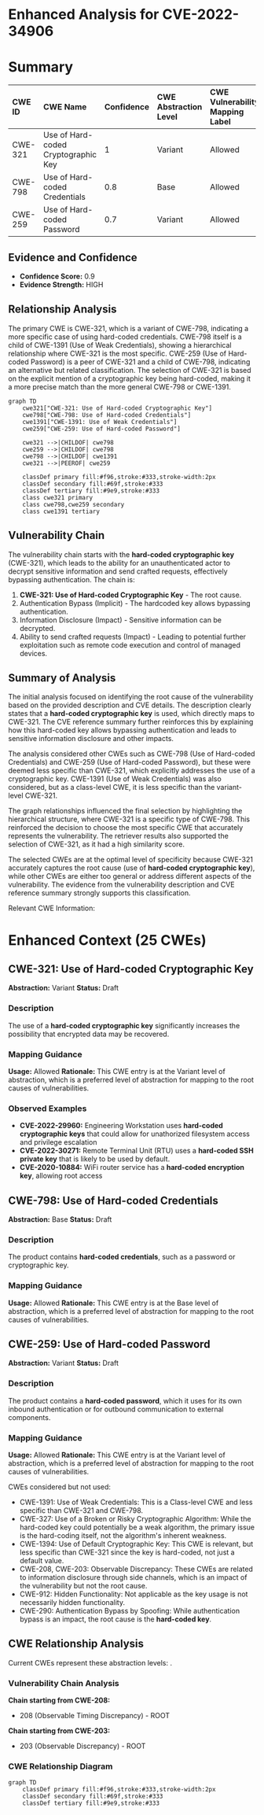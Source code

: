 # Enhanced Analysis for CVE-2022-34906

# Summary
| CWE ID  | CWE Name                            | Confidence | CWE Abstraction Level | CWE Vulnerability Mapping Label | CWE-Vulnerability Mapping Notes |
| :------- | :---------------------------------- | :--------- | :-------------------- | :------------------------------ | :------------------------------ |
| CWE-321 | Use of Hard-coded Cryptographic Key | 1          | Variant               | Allowed                       | Primary CWE                     |
| CWE-798 | Use of Hard-coded Credentials       | 0.8        | Base                  | Allowed                       | Secondary candidate             |
| CWE-259 | Use of Hard-coded Password          | 0.7        | Variant               | Allowed                       | Secondary candidate             |

## Evidence and Confidence

*   **Confidence Score:** 0.9
*   **Evidence Strength:** HIGH

## Relationship Analysis
The primary CWE is CWE-321, which is a variant of CWE-798, indicating a more specific case of using hard-coded credentials. CWE-798 itself is a child of CWE-1391 (Use of Weak Credentials), showing a hierarchical relationship where CWE-321 is the most specific. CWE-259 (Use of Hard-coded Password) is a peer of CWE-321 and a child of CWE-798, indicating an alternative but related classification. The selection of CWE-321 is based on the explicit mention of a cryptographic key being hard-coded, making it a more precise match than the more general CWE-798 or CWE-1391.

```mermaid
graph TD
    cwe321["CWE-321: Use of Hard-coded Cryptographic Key"]
    cwe798["CWE-798: Use of Hard-coded Credentials"]
    cwe1391["CWE-1391: Use of Weak Credentials"]
    cwe259["CWE-259: Use of Hard-coded Password"]
    
    cwe321 -->|CHILDOF| cwe798
    cwe259 -->|CHILDOF| cwe798
    cwe798 -->|CHILDOF| cwe1391
    cwe321 -->|PEEROF| cwe259
    
    classDef primary fill:#f96,stroke:#333,stroke-width:2px
    classDef secondary fill:#69f,stroke:#333
    classDef tertiary fill:#9e9,stroke:#333
    class cwe321 primary
    class cwe798,cwe259 secondary
    class cwe1391 tertiary
```

## Vulnerability Chain
The vulnerability chain starts with the **hard-coded cryptographic key** (CWE-321), which leads to the ability for an unauthenticated actor to decrypt sensitive information and send crafted requests, effectively bypassing authentication. The chain is:
1.  **CWE-321: Use of Hard-coded Cryptographic Key** - The root cause.
2.  Authentication Bypass (Implicit) - The hardcoded key allows bypassing authentication.
3.  Information Disclosure (Impact) - Sensitive information can be decrypted.
4.  Ability to send crafted requests (Impact) - Leading to potential further exploitation such as remote code execution and control of managed devices.

## Summary of Analysis
The initial analysis focused on identifying the root cause of the vulnerability based on the provided description and CVE details. The description clearly states that a **hard-coded cryptographic key** is used, which directly maps to CWE-321. The CVE reference summary further reinforces this by explaining how this hard-coded key allows bypassing authentication and leads to sensitive information disclosure and other impacts.

The analysis considered other CWEs such as CWE-798 (Use of Hard-coded Credentials) and CWE-259 (Use of Hard-coded Password), but these were deemed less specific than CWE-321, which explicitly addresses the use of a cryptographic key. CWE-1391 (Use of Weak Credentials) was also considered, but as a class-level CWE, it is less specific than the variant-level CWE-321.

The graph relationships influenced the final selection by highlighting the hierarchical structure, where CWE-321 is a specific type of CWE-798. This reinforced the decision to choose the most specific CWE that accurately represents the vulnerability. The retriever results also supported the selection of CWE-321, as it had a high similarity score.

The selected CWEs are at the optimal level of specificity because CWE-321 accurately captures the root cause (use of **hard-coded cryptographic key**), while other CWEs are either too general or address different aspects of the vulnerability. The evidence from the vulnerability description and CVE reference summary strongly supports this classification.

Relevant CWE Information:
# Enhanced Context (25 CWEs)

## CWE-321: Use of Hard-coded Cryptographic Key
**Abstraction:** Variant
**Status:** Draft

### Description
The use of a **hard-coded cryptographic key** significantly increases the possibility that encrypted data may be recovered.

### Mapping Guidance
**Usage:** Allowed
**Rationale:** This CWE entry is at the Variant level of abstraction, which is a preferred level of abstraction for mapping to the root causes of vulnerabilities.

### Observed Examples
- **CVE-2022-29960:** Engineering Workstation uses **hard-coded cryptographic keys** that could allow for unathorized filesystem access and privilege escalation
- **CVE-2022-30271:** Remote Terminal Unit (RTU) uses a **hard-coded SSH private key** that is likely to be used by default.
- **CVE-2020-10884:** WiFi router service has a **hard-coded encryption key**, allowing root access

## CWE-798: Use of Hard-coded Credentials
**Abstraction:** Base
**Status:** Draft

### Description
The product contains **hard-coded credentials**, such as a password or cryptographic key.

### Mapping Guidance
**Usage:** Allowed
**Rationale:** This CWE entry is at the Base level of abstraction, which is a preferred level of abstraction for mapping to the root causes of vulnerabilities.

## CWE-259: Use of Hard-coded Password
**Abstraction:** Variant
**Status:** Draft

### Description
The product contains a **hard-coded password**, which it uses for its own inbound authentication or for outbound communication to external components.

### Mapping Guidance
**Usage:** Allowed
**Rationale:** This CWE entry is at the Variant level of abstraction, which is a preferred level of abstraction for mapping to the root causes of vulnerabilities.

CWEs considered but not used:
- CWE-1391: Use of Weak Credentials: This is a Class-level CWE and less specific than CWE-321 and CWE-798.
- CWE-327: Use of a Broken or Risky Cryptographic Algorithm: While the hard-coded key could potentially be a weak algorithm, the primary issue is the hard-coding itself, not the algorithm's inherent weakness.
- CWE-1394: Use of Default Cryptographic Key: This CWE is relevant, but less specific than CWE-321 since the key is hard-coded, not just a default value.
- CWE-208, CWE-203: Observable Discrepancy: These CWEs are related to information disclosure through side channels, which is an impact of the vulnerability but not the root cause.
- CWE-912: Hidden Functionality: Not applicable as the key usage is not necessarily hidden functionality.
- CWE-290: Authentication Bypass by Spoofing: While authentication bypass is an impact, the root cause is the **hard-coded key**.


## CWE Relationship Analysis

Current CWEs represent these abstraction levels: .


### Vulnerability Chain Analysis

**Chain starting from CWE-208:**
- 208 (Observable Timing Discrepancy) - ROOT


**Chain starting from CWE-203:**
- 203 (Observable Discrepancy) - ROOT



### CWE Relationship Diagram

```mermaid
graph TD
    classDef primary fill:#f96,stroke:#333,stroke-width:2px
    classDef secondary fill:#69f,stroke:#333
    classDef tertiary fill:#9e9,stroke:#333
```